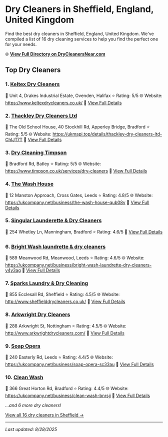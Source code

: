 # Dry Cleaners in Sheffield, England, United Kingdom

Find the best dry cleaners in Sheffield, England, United Kingdom. We've compiled a list of 16 dry cleaning services to help you find the perfect one for your needs.

🌐 **[View Full Directory on DryCleanersNear.com](https://drycleanersnear.com/city/United%20Kingdom/England/Sheffield)**

## Top Dry Cleaners

### 1. [Keltex Dry Cleaners](https://drycleanersnear.com/dryCleaner/68a137b712336c891145f8f5/keltex-dry-cleaners)
📍 Unit 4, Drakes Industrial Estate, Ovenden, Halifax
⭐ Rating: 5/5
🌐 Website: https://www.keltexdrycleaners.co.uk/
🔗 [View Full Details](https://drycleanersnear.com/dryCleaner/68a137b712336c891145f8f5/keltex-dry-cleaners)

### 2. [Thackley Dry Cleaners Ltd](https://drycleanersnear.com/dryCleaner/68a137bc12336c891145fa4b/thackley-dry-cleaners-ltd)
📍 The Old School House, 40 Stockhill Rd, Apperley Bridge, Bradford
⭐ Rating: 5/5
🌐 Website: https://ukmapi.top/details/thackley-dry-cleaners-ltd-ChIJT7T
🔗 [View Full Details](https://drycleanersnear.com/dryCleaner/68a137bc12336c891145fa4b/thackley-dry-cleaners-ltd)

### 3. [Dry Cleaning Timpson](https://drycleanersnear.com/dryCleaner/68a137be12336c891145faba/dry-cleaning-timpson)
📍 Bradford Rd, Batley
⭐ Rating: 5/5
🌐 Website: https://www.timpson.co.uk/services/dry-cleaners
🔗 [View Full Details](https://drycleanersnear.com/dryCleaner/68a137be12336c891145faba/dry-cleaning-timpson)

### 4. [The Wash House](https://drycleanersnear.com/dryCleaner/68a137b412336c891145f7dc/the-wash-house)
📍 12 Manston Approach, Cross Gates, Leeds
⭐ Rating: 4.8/5
🌐 Website: https://ukcompany.net/business/the-wash-house-qub08v
🔗 [View Full Details](https://drycleanersnear.com/dryCleaner/68a137b412336c891145f7dc/the-wash-house)

### 5. [Singular Launderette & Dry Cleaners](https://drycleanersnear.com/dryCleaner/68a137b012336c891145f6c1/singular-launderette-dry-cleaners)
📍 254 Whetley Ln, Manningham, Bradford
⭐ Rating: 4.6/5
🔗 [View Full Details](https://drycleanersnear.com/dryCleaner/68a137b012336c891145f6c1/singular-launderette-dry-cleaners)

### 6. [Bright Wash laundrette & dry cleaners](https://drycleanersnear.com/dryCleaner/68a137bb12336c891145fa2a/bright-wash-laundrette-dry-cleaners)
📍 589 Meanwood Rd, Meanwood, Leeds
⭐ Rating: 4.6/5
🌐 Website: https://ukcompany.net/business/bright-wash-laundrette-dry-cleaners-v4y3ag
🔗 [View Full Details](https://drycleanersnear.com/dryCleaner/68a137bb12336c891145fa2a/bright-wash-laundrette-dry-cleaners)

### 7. [Sparks Laundry & Dry Cleaning](https://drycleanersnear.com/dryCleaner/68a137b212336c891145f701/sparks-laundry-dry-cleaning)
📍 855 Ecclesall Rd, Sheffield
⭐ Rating: 4.5/5
🌐 Website: http://www.sheffielddrycleaners.co.uk/
🔗 [View Full Details](https://drycleanersnear.com/dryCleaner/68a137b212336c891145f701/sparks-laundry-dry-cleaning)

### 8. [Arkwright Dry Cleaners](https://drycleanersnear.com/dryCleaner/68a137b312336c891145f78a/arkwright-dry-cleaners)
📍 288 Arkwright St, Nottingham
⭐ Rating: 4.5/5
🌐 Website: http://www.arkwrightdrycleaners.com/
🔗 [View Full Details](https://drycleanersnear.com/dryCleaner/68a137b312336c891145f78a/arkwright-dry-cleaners)

### 9. [Soap Opera](https://drycleanersnear.com/dryCleaner/68a137ad12336c891145f48c/soap-opera)
📍 240 Easterly Rd, Leeds
⭐ Rating: 4.4/5
🌐 Website: https://ukcompany.net/business/soap-opera-sc33au
🔗 [View Full Details](https://drycleanersnear.com/dryCleaner/68a137ad12336c891145f48c/soap-opera)

### 10. [Clean Wash](https://drycleanersnear.com/dryCleaner/68a137ae12336c891145f530/clean-wash)
📍 366 Great Horton Rd, Bradford
⭐ Rating: 4.4/5
🌐 Website: https://ukcompany.net/business/clean-wash-bnrsjj
🔗 [View Full Details](https://drycleanersnear.com/dryCleaner/68a137ae12336c891145f530/clean-wash)


*...and 6 more dry cleaners!*

[View all 16 dry cleaners in Sheffield →](https://drycleanersnear.com/city/United%20Kingdom/England/Sheffield)

---

*Last updated: 8/28/2025*
